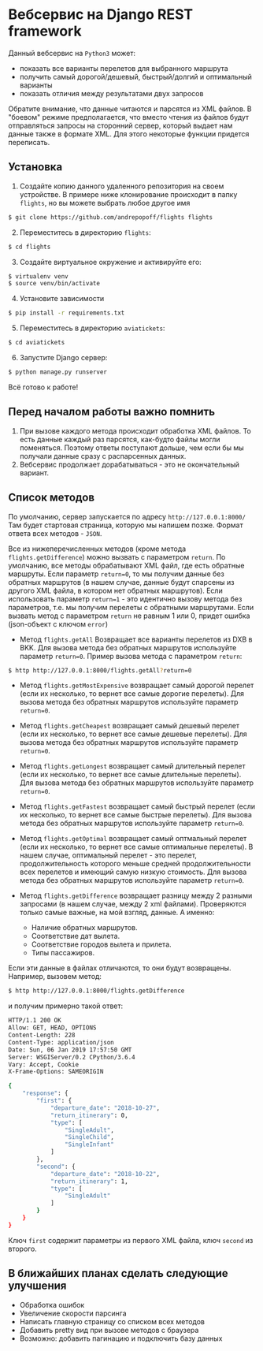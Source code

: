 # Вебсервис на Django REST framework
Данный вебсервис на `Python3` может:
* показать все варианты перелетов для выбранного маршрута
* получить самый дорогой/дешевый, быстрый/долгий и оптимальный варианты
* показать отличия между результатами двух запросов

Обратите внимание, что данные читаются и парсятся из XML файлов. В "боевом" режиме предполагается, что вместо чтения из файлов будут отправляться запросы на сторонний сервер, который выдает нам данные также в формате XML. Для этого некоторые функции придется переписать.

## Установка
1. Создайте копию данного удаленного репозитория на своем устройстве. В примере ниже клонирование происходит в папку `flights`, но вы можете выбрать любое другое имя
```bash
$ git clone https://github.com/andrepopoff/flights flights
```
2. Переместитесь в директорию `flights`:
```bash
$ cd flights
```
3. Создайте виртуальное окружение и активируйте его:
```bash
$ virtualenv venv
$ source venv/bin/activate
```
4. Установите зависимости
```bash
$ pip install -r requirements.txt
```
5. Переместитесь в директорию `aviatickets`:
```bash
$ cd aviatickets
```
6. Запустите Django сервер:
```bash
$ python manage.py runserver
```
Всё готово к работе!

## Перед началом работы важно помнить
1. При вызове каждого метода происходит обработка XML файлов. То есть данные каждый раз парсятся, как-будто файлы могли поменяться. Поэтому ответы поступают дольше, чем если бы мы получали данные сразу с распарсенных данных.
2. Вебсервис продолжает дорабатываться - это не окончательный вариант.

## Список методов
По умолчанию, сервер запускается по адресу `http://127.0.0.1:8000/`
Там будет стартовая страница, которую мы напишем позже.
Формат ответа всех методов - `JSON`.

Все из нижеперечисленных методов (кроме метода `flights.getDifference`) можно вызвать с параметром `return`.
По умолчанию, все методы обрабатывают XML файл, где есть обратные маршруты.
Если параметр `return=0`, то мы получим данные без обратных маршрутов (в нашем случае, данные будут спарсены из другого XML файла, в котором нет обратных маршрутов).
Если использовать параметр `return=1` - это идентично вызову метода без параметров, т.е. мы получим перелеты с обратными маршрутами.
Если вызвать метод с параметром `return` не равным 1 или 0, придет ошибка (json-объект с ключом `error`)

* Метод `flights.getAll`
Возвращает все варианты перелетов из DXB в BKK.
Для вызова метода без обратных маршрутов используйте параметр `return=0`.
Пример вызова метода с параметром `return`:
```bash
$ http http://127.0.0.1:8000/flights.getAll?return=0
```

* Метод `flights.getMostExpensive`
возвращает самый дорогой перелет (если их несколько, то вернет все самые дорогие перелеты).
Для вызова метода без обратных маршрутов используйте параметр `return=0`.

* Метод `flights.getCheapest`
возвращает самый дешевый перелет (если их несколько, то вернет все самые дешевые перелеты).
Для вызова метода без обратных маршрутов используйте параметр `return=0`.

* Метод `flights.getLongest`
возвращает самый длительный перелет (если их несколько, то вернет все самые длительные перелеты).
Для вызова метода без обратных маршрутов используйте параметр `return=0`.

* Метод `flights.getFastest`
возвращает самый быстрый перелет (если их несколько, то вернет все самые быстрые перелеты).
Для вызова метода без обратных маршрутов используйте параметр `return=0`.

* Метод `flights.getOptimal`
возвращает самый оптмальный перелет (если их несколько, то вернет все самые оптимальные перелеты).
В нашем случае, оптимальный перелет - это перелет, продолжительность которого меньше средней продолжительности всех перелетов и имеющий самую низкую стоимость.
Для вызова метода без обратных маршрутов используйте параметр `return=0`.

* Метод `flights.getDifference`
возвращает разницу между 2 разными запросами (в нашем случае, между 2 xml файлами).
Проверяются только самые важные, на мой взгляд, данные. А именно:
    - Наличие обратных маршрутов.
    - Соответствие дат вылета.
    - Соответствие городов вылета и прилета.
    - Типы пассажиров.

Если эти данные в файлах отличаются, то они будут возвращены.
Например, вызовем метод:
```bash
$ http http://127.0.0.1:8000/flights.getDifference
```
и получим примерно такой ответ:
```bash
HTTP/1.1 200 OK
Allow: GET, HEAD, OPTIONS
Content-Length: 228
Content-Type: application/json
Date: Sun, 06 Jan 2019 17:57:50 GMT
Server: WSGIServer/0.2 CPython/3.6.4
Vary: Accept, Cookie
X-Frame-Options: SAMEORIGIN

{
    "response": {
        "first": {
            "departure_date": "2018-10-27",
            "return_itinerary": 0,
            "type": [
                "SingleAdult",
                "SingleChild",
                "SingleInfant"
            ]
        },
        "second": {
            "departure_date": "2018-10-22",
            "return_itinerary": 1,
            "type": [
                "SingleAdult"
            ]
        }
    }
}
```
Ключ `first` содержит параметры из первого XML файла, ключ `second` из второго.

## В ближайших планах сделать следующие улучшения
* Обработка ошибок
* Увеличение скорости парсинга
* Написать главную страницу со списком всех методов
* Добавить pretty вид при вызове методов с браузера
* Возможно: добавить пагинацию и подключить базу данных
